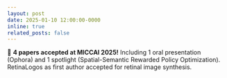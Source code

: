```yaml
---
layout: post
date: 2025-01-10 12:00:00-0000
inline: true
related_posts: false
---
```


🎉 **4 papers accepted at MICCAI 2025!** Including 1 oral presentation (Ophora) and 1 spotlight (Spatial-Semantic Rewarded Policy Optimization). RetinaLogos as first author accepted for retinal image synthesis.